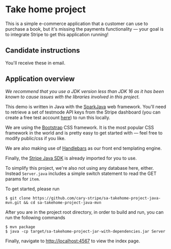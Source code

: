# Take home project
This is a simple e-commerce application that a customer can use to purchase a book, but it's missing the payments functionality —  your goal is to integrate Stripe to get this application running!

## Candidate instructions
You'll receive these in email.

## Application overview
*We recommend that you use a JDK version less than JDK 16 as it has been known to cause issues with the libraries involved in this project.*

This demo is written in Java with the [SparkJava](https://sparkjava.com/) web framework. You'll need to retrieve a set of testmode API keys from the Stripe dashboard (you can create a free test account [here](https://dashboard.stripe.com/register)) to run this locally.

We are using the [Bootstrap](https://getbootstrap.com/docs/4.6/getting-started/introduction/) CSS framework. It is the most popular CSS framework in the world and is pretty easy to get started with — feel free to modify public/css if you like.

We are also making use of [Handlebars](https://handlebarsjs.com/) as our front end templating engine.

Finally, the [Stripe Java SDK](https://github.com/stripe/stripe-java) is already imported for you to use.

To simplify this project, we're also not using any database here, either. Instead `Server.java` includes a simple switch statement to read the GET params for `item`.

To get started, please run

```
$ git clone https://github.com/cary-stripe/sa-takehome-project-java-mvn.git && cd sa-takehome-project-java-mvn
```

After you are in the project root directory, in order to build and run, you can run the following commands

```
$ mvn package
$ java -cp target/sa-takehome-project-jar-with-dependencies.jar Server
```

Finally, navigate to [http://localhost:4567](http://localhost:4567) to view the index page.
